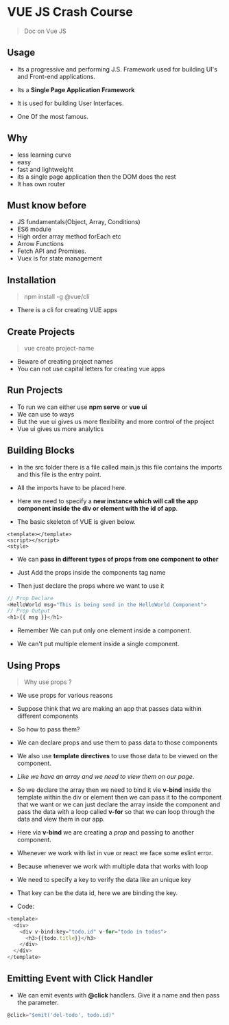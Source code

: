# VUE JS Crash Course

> Doc on Vue JS

## Usage

- Its a progressive and performing J.S. Framework used for building UI's and Front-end applications.

- Its a **Single Page Application Framework**

- It is used for building User Interfaces.
- One Of the most famous.

## Why

- less learning curve
- easy
- fast and lightweight
- its a single page application then the DOM does the rest
- It has own router

## Must know before

- JS fundamentals(Object, Array, Conditions)
- ES6 module
- High order array method forEach etc
- Arrow Functions
- Fetch API and Promises.
- Vuex is for state management

## Installation

> npm install -g @vue/cli

- There is a cli for creating VUE apps

## Create Projects

> vue create project-name

- Beware of creating project names
- You can not use capital letters for creating vue apps

## Run Projects

- To run we can either use **npm serve** or **vue ui**
- We can use to ways
- But the vue ui gives us more flexibility and more control of the project
- Vue ui gives us more analytics

## Building Blocks

- In the src folder there is a file called main.js this file contains the imports and this file is the entry point.

- All the imports have to be placed here.

- Here we need to specify a **new instance which will call the app component inside the div or element with the id of app**.

- The basic skeleton of VUE is given below.

```JS
<template></template>
<script></script>
<style>
```

- We can **pass in different types of props from one component to other**

- Just Add the props inside the components tag name

- Then just declare the props where we want to use it

```js
// Prop Declare
<HelloWorld msg="This is being send in the HelloWorld Component">
// Prop Output
<h1>{{ msg }}</h1>
```

- Remember We can put only one element inside a component.

- We can't put multiple element inside a single component.

## Using Props

> Why use props ?

- We use props for various reasons
- Suppose think that we are making an app that passes data within different components
- So how to pass them?
- We can declare props and use them to pass data to those components
- We also use **template directives** to use those data to be viewed on the component.

- _Like we have an array and we need to view them on our page_.
- So we declare the array then we need to bind it vie **v-bind** inside the template within the div or element then we can pass it to the component that we want or we can just declare the array inside the component and pass the data with a loop called **v-for** so that we can loop through the data and view them in our app.

- Here via **v-bind** we are creating a _prop_ and passing to another component.

- Whenever we work with list in vue or react we face some eslint error.

- Because whenever we work with multiple data that works with loop

- We need to specify a key to verify the data like an unique key

- That key can be the data id, here we are binding the key.

- Code:

```js
<template>
  <div>
    <div v-bind:key="todo.id" v-for="todo in todos">
      <h3>{{todo.title}}</h3>
    </div>
  </div>
</template>
```

## Emitting Event with Click Handler 

- We can emit events with **@click** handlers. Give it a name and then pass the parameter. 
```js 
@click="$emit('del-todo', todo.id)"
```